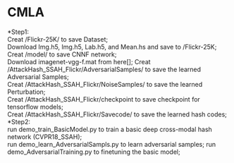 # CMLA

*Step1:  
  Creat /Flickr-25K/ to save Dataset;  
  Download Img.h5, Img.h5, Lab.h5, and Mean.hs and save to /Flickr-25K;  
  Creat /model/ to save CNNF network;  
  Download imagenet-vgg-f.mat from here[];
  Creat /AttackHash_SSAH_Flickr/AdversarialSamples/ to save the learned Adversarial Samples;  
  Creat /AttackHash_SSAH_Flickr/NoiseSamples/ to save the learned Perturbation;  
  Creat /AttackHash_SSAH_Flickr/checkpoint to save checkpoint for tensorflow models;  
  Creat /AttackHash_SSAH_Flickr/Savecode/ to save the learned hash codes;  
*Step2:  
  run demo_train_BasicModel.py to train a basic deep cross-modal hash network (CVPR18_SSAH);  
  run demo_learn_AdversarialSampls.py to learn adversarial samples;
  run demo_AdversarialTraining.py to finetuning the basic model;  

